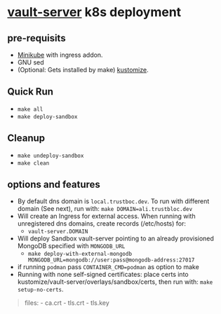 # [vault-server](https://github.com/trustbloc/ace/tree/main/cmd/vault-server) k8s deployment #


## pre-requisits
* [Minikube](https://minikube.sigs.k8s.io/docs/start/) with ingress addon.
* GNU sed
* (Optional: Gets installed by make) [kustomize](https://kubectl.docs.kubernetes.io/installation/kustomize/).

## Quick Run
* `make all`
* `make deploy-sandbox`

## Cleanup
* `make undeploy-sandbox`
* `make clean`

## options and features
* By default dns domain is `local.trustboc.dev`. To run with different domain (See next), run with: `make DOMAIN=ali.trustbloc.dev`
* Will create an Ingress for external access. When running with unregistered dns domains, create records (/etc/hosts) for:
	- `vault-server.DOMAIN`
* Will deploy Sandbox vault-server pointing to an already provisioned MongoDB specified with `MONGODB_URL`
	- `make deploy-with-external-mongodb MONGODB_URL=mongodb://user:pass@mongodb-address:27017`
* if running `podman` pass `CONTAINER_CMD=podman` as option to make
* Running with none self-signed certificates: place certs into kustomize/vault-server/overlays/sandbox/certs, then run with: `make setup-no-certs`.
>files:
	- ca.crt
	- tls.crt
	- tls.key
